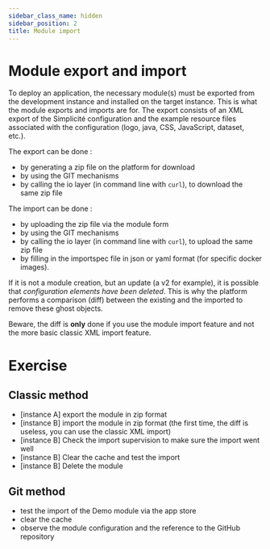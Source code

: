 ```yaml
---
sidebar_class_name: hidden
sidebar_position: 2
title: Module import
---
```


Module export and import
====================

To deploy an application, the necessary module(s) must be exported from the development instance and installed on the target instance. This is what the module exports and imports are for. The export consists of an XML export of the Simplicité configuration and the example resource files associated with the configuration (logo, java, CSS, JavaScript, dataset, etc.).

The export can be done :
- by generating a zip file on the platform for download
- by using the GIT mechanisms
- by calling the io layer (in command line with `curl`), to download the same zip file

The import can be done :
- by uploading the zip file via the module form
- by using the GIT mechanisms
- by calling the io layer (in command line with `curl`), to upload the same zip file
- by filling in the importspec file in json or yaml format (for specific docker images).

If it is not a module creation, but an update (a v2 for example), it is possible that *configuration elements have been deleted*. This is why the platform performs a comparison (diff) between the existing and the imported to remove these ghost objects.

<div class="warning">Beware, the diff is  <strong>only</strong> done if you use the module import feature and not the more basic classic XML import feature.</div>

Exercise
====================

Classic method
---------------------------

- [instance A] export the module in zip format
- [instance B] import the module in zip format (the first time, the diff is useless, you can use the classic XML import)
- [instance B] Check the import supervision to make sure the import went well
- [instance B] Clear the cache and test the import
- [instance B] Delete the module

Git method
---------------------------

- test the import of the Demo module via the app store
- clear the cache
- observe the module configuration and the reference to the GitHub repository
